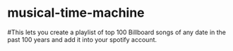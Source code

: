 # musical-time-machine
#This lets you create a playlist of top 100 Billboard songs of any date in the past 100 years and add it into your spotify account.
